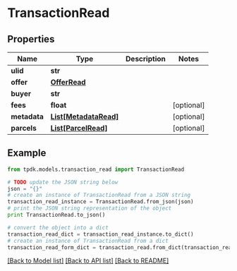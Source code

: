 # TransactionRead



## Properties
Name | Type | Description | Notes
------------ | ------------- | ------------- | -------------
**ulid** | **str** |  | 
**offer** | [**OfferRead**](OfferRead.md) |  | 
**buyer** | **str** |  | 
**fees** | **float** |  | [optional] 
**metadata** | [**List[MetadataRead]**](MetadataRead.md) |  | [optional] 
**parcels** | [**List[ParcelRead]**](ParcelRead.md) |  | [optional] 

## Example

```python
from tpdk.models.transaction_read import TransactionRead

# TODO update the JSON string below
json = "{}"
# create an instance of TransactionRead from a JSON string
transaction_read_instance = TransactionRead.from_json(json)
# print the JSON string representation of the object
print TransactionRead.to_json()

# convert the object into a dict
transaction_read_dict = transaction_read_instance.to_dict()
# create an instance of TransactionRead from a dict
transaction_read_form_dict = transaction_read.from_dict(transaction_read_dict)
```
[[Back to Model list]](../README.md#documentation-for-models) [[Back to API list]](../README.md#documentation-for-api-endpoints) [[Back to README]](../README.md)


